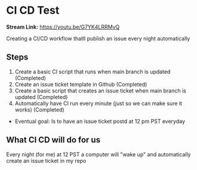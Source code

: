 # CI CD Test
**Stream Link:** https://youtu.be/G7YK4LRRMvQ

Creating a CI/CD workflow thatll publish an issue every night automatically


## Steps
1. Create a basic CI script that runs when main branch is updated (Completed)
2. Create an issue ticket template in Github (Completed)
3. Create a basic script that creates an issue ticket when main branch is updated (Completed)
4. Automatically have CI run every minute (just so we can make sure it works)  (Completed)
  * Eventual goal: Is to have an issue ticket postd at 12 pm PST everyday

## What CI CD will do for us
Every night (for me) at 12 PST a computer will "wake up" and automatically create an issue ticket in my repo
